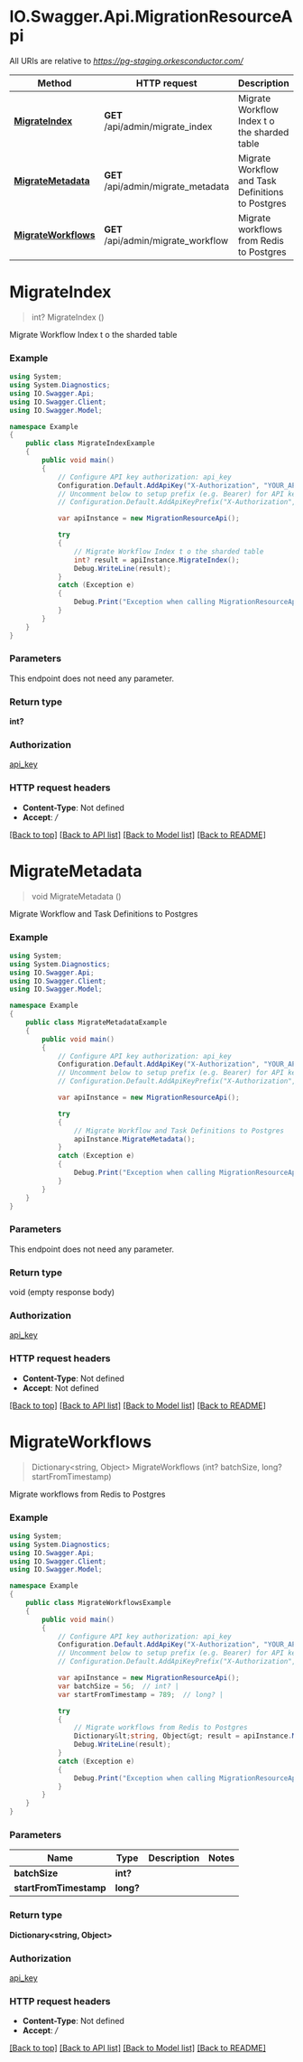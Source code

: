 # IO.Swagger.Api.MigrationResourceApi

All URIs are relative to *https://pg-staging.orkesconductor.com/*

Method | HTTP request | Description
------------- | ------------- | -------------
[**MigrateIndex**](MigrationResourceApi.md#migrateindex) | **GET** /api/admin/migrate_index | Migrate Workflow Index t o the sharded table
[**MigrateMetadata**](MigrationResourceApi.md#migratemetadata) | **GET** /api/admin/migrate_metadata | Migrate Workflow and Task Definitions to Postgres
[**MigrateWorkflows**](MigrationResourceApi.md#migrateworkflows) | **GET** /api/admin/migrate_workflow | Migrate workflows from Redis to Postgres

<a name="migrateindex"></a>
# **MigrateIndex**
> int? MigrateIndex ()

Migrate Workflow Index t o the sharded table

### Example
```csharp
using System;
using System.Diagnostics;
using IO.Swagger.Api;
using IO.Swagger.Client;
using IO.Swagger.Model;

namespace Example
{
    public class MigrateIndexExample
    {
        public void main()
        {
            // Configure API key authorization: api_key
            Configuration.Default.AddApiKey("X-Authorization", "YOUR_API_KEY");
            // Uncomment below to setup prefix (e.g. Bearer) for API key, if needed
            // Configuration.Default.AddApiKeyPrefix("X-Authorization", "Bearer");

            var apiInstance = new MigrationResourceApi();

            try
            {
                // Migrate Workflow Index t o the sharded table
                int? result = apiInstance.MigrateIndex();
                Debug.WriteLine(result);
            }
            catch (Exception e)
            {
                Debug.Print("Exception when calling MigrationResourceApi.MigrateIndex: " + e.Message );
            }
        }
    }
}
```

### Parameters
This endpoint does not need any parameter.

### Return type

**int?**

### Authorization

[api_key](../README.md#api_key)

### HTTP request headers

 - **Content-Type**: Not defined
 - **Accept**: */*

[[Back to top]](#) [[Back to API list]](../README.md#documentation-for-api-endpoints) [[Back to Model list]](../README.md#documentation-for-models) [[Back to README]](../README.md)
<a name="migratemetadata"></a>
# **MigrateMetadata**
> void MigrateMetadata ()

Migrate Workflow and Task Definitions to Postgres

### Example
```csharp
using System;
using System.Diagnostics;
using IO.Swagger.Api;
using IO.Swagger.Client;
using IO.Swagger.Model;

namespace Example
{
    public class MigrateMetadataExample
    {
        public void main()
        {
            // Configure API key authorization: api_key
            Configuration.Default.AddApiKey("X-Authorization", "YOUR_API_KEY");
            // Uncomment below to setup prefix (e.g. Bearer) for API key, if needed
            // Configuration.Default.AddApiKeyPrefix("X-Authorization", "Bearer");

            var apiInstance = new MigrationResourceApi();

            try
            {
                // Migrate Workflow and Task Definitions to Postgres
                apiInstance.MigrateMetadata();
            }
            catch (Exception e)
            {
                Debug.Print("Exception when calling MigrationResourceApi.MigrateMetadata: " + e.Message );
            }
        }
    }
}
```

### Parameters
This endpoint does not need any parameter.

### Return type

void (empty response body)

### Authorization

[api_key](../README.md#api_key)

### HTTP request headers

 - **Content-Type**: Not defined
 - **Accept**: Not defined

[[Back to top]](#) [[Back to API list]](../README.md#documentation-for-api-endpoints) [[Back to Model list]](../README.md#documentation-for-models) [[Back to README]](../README.md)
<a name="migrateworkflows"></a>
# **MigrateWorkflows**
> Dictionary<string, Object> MigrateWorkflows (int? batchSize, long? startFromTimestamp)

Migrate workflows from Redis to Postgres

### Example
```csharp
using System;
using System.Diagnostics;
using IO.Swagger.Api;
using IO.Swagger.Client;
using IO.Swagger.Model;

namespace Example
{
    public class MigrateWorkflowsExample
    {
        public void main()
        {
            // Configure API key authorization: api_key
            Configuration.Default.AddApiKey("X-Authorization", "YOUR_API_KEY");
            // Uncomment below to setup prefix (e.g. Bearer) for API key, if needed
            // Configuration.Default.AddApiKeyPrefix("X-Authorization", "Bearer");

            var apiInstance = new MigrationResourceApi();
            var batchSize = 56;  // int? | 
            var startFromTimestamp = 789;  // long? | 

            try
            {
                // Migrate workflows from Redis to Postgres
                Dictionary&lt;string, Object&gt; result = apiInstance.MigrateWorkflows(batchSize, startFromTimestamp);
                Debug.WriteLine(result);
            }
            catch (Exception e)
            {
                Debug.Print("Exception when calling MigrationResourceApi.MigrateWorkflows: " + e.Message );
            }
        }
    }
}
```

### Parameters

Name | Type | Description  | Notes
------------- | ------------- | ------------- | -------------
 **batchSize** | **int?**|  | 
 **startFromTimestamp** | **long?**|  | 

### Return type

**Dictionary<string, Object>**

### Authorization

[api_key](../README.md#api_key)

### HTTP request headers

 - **Content-Type**: Not defined
 - **Accept**: */*

[[Back to top]](#) [[Back to API list]](../README.md#documentation-for-api-endpoints) [[Back to Model list]](../README.md#documentation-for-models) [[Back to README]](../README.md)
